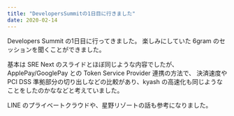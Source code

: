 ```yaml
---
title: "DevelopersSummitの1日目に行きました"
date: 2020-02-14
---
```


Developers Summit の1日目に行ってきました。
楽しみにしていた 6gram のセッションを聞くことができました。

基本は SRE Next のスライドとほぼ同じような内容でしたが、
ApplePay/GooglePay との Token Service Provider 連携の方法で、
決済速度や PCI DSS 準拠部分の切り出しなどの比較があり、kyash の高速化も同じようなことをしたのかななどと考えていました。

LINE のプライベートクラウドや、星野リゾートの話も参考になりました。
